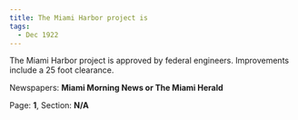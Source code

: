 ```yaml
---  
title: The Miami Harbor project is  
tags:  
  - Dec 1922  
---  
```

  
The Miami Harbor project is approved by federal engineers. Improvements include a 25 foot clearance.  
  
Newspapers: **Miami Morning News or The Miami Herald**  
  
Page: **1**, Section: **N/A** 
